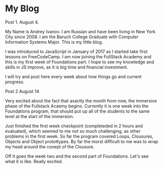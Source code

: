 # My Blog

Post 1.
August 4.

My Name is Andrey Ivanov. I am Russian and have been living in New York City since 2008. I am the Baruch College Graduate with Computer Information Systems Major. This is my little blog.

I was introduced to JavaScript in January of 2017 as I started take first lessons on FreeCodeCamp. I am now joining the FullStack Academy and this is my first week of Foundations part. I hope to see my knowledge and skills in JS improve, as it is big time and financial investment. 

I will try and post here every week about how things go and current progress.


Post 2
August 14

Very excited about the fact that axactly the month from now, the immersive phase of the Fullstack Acaemy begins. Currently it is one week into the Foundations program, that should put up all of the students to the same level at the start of the immersion. 

Just finished the first week checkpoint (completeded in 2 hours and evaluated), which seemed to me not so much challenging, as other problems in the first week. So far the program covered Loops, Clousures, Objects and Object protottypes. By far the morst difficult to me was to wrap my head around the conept of the Clousure. 

Off it goes the week two and the second part of Foundations. Let's see what it is like. Really excited. 